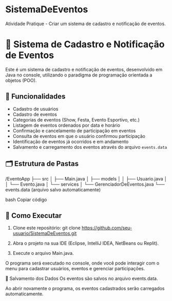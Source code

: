 # SistemaDeEventos
Atividade Pratique - Criar um sistema de cadastro e notificação de eventos.
# 📅 Sistema de Cadastro e Notificação de Eventos

Este é um sistema de cadastro e notificação de eventos, desenvolvido em Java no console, utilizando o paradigma de programação orientada a objetos (POO).

## 🎯 Funcionalidades

- Cadastro de usuários
- Cadastro de eventos
- Categorias de eventos (Show, Festa, Evento Esportivo, etc.)
- Listagem de eventos ordenados por data e horário
- Confirmação e cancelamento de participação em eventos
- Consulta de eventos em que o usuário confirmou participação
- Identificação de eventos já ocorridos e em andamento
- Salvamento e carregamento dos eventos através do arquivo `events.data`

## 🗂️ Estrutura de Pastas

/EventoApp
├── src
│ ├── Main.java
│ ├── models
│ │ ├── Usuario.java
│ │ └── Evento.java
│ └── services
│ └── GerenciadorDeEventos.java
└── events.data (arquivo salvo automaticamente)

bash
Copiar código

## 🚀 Como Executar

1. Clone este repositório:
 git clone https://github.com/seu-usuario/SistemaDeEventos.git

2. Abra o projeto na sua IDE (Eclipse, IntelliJ IDEA, NetBeans ou Replit).

3. Execute o arquivo Main.java.

O programa será executado no console, onde você pode interagir com o menu para cadastrar usuários, eventos e gerenciar participações.

💾 Salvamento dos Dados
Os eventos são salvos no arquivo events.data.

Ao abrir novamente o programa, os eventos cadastrados serão carregados automaticamente.


